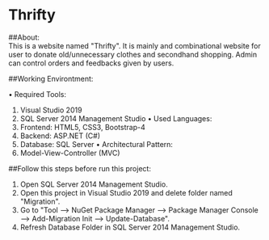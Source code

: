 # Thrifty

##About:  
This is a website named "Thrifty". It is mainly and combinational website for user to donate old/unnecessary clothes and secondhand shopping. Admin can control orders and feedbacks given by users.
  
##Working Environtment:  
  
 • Required Tools:
1. Visual Studio 2019
2. SQL Server 2014 Management Studio
 • Used Languages: 
1. Frontend: HTML5, CSS3, Bootstrap-4
2. Backend: ASP.NET (C#) 
3. Database: SQL Server
 • Architectural Pattern:
1. Model-View-Controller (MVC)  
  
##Follow this steps before run this project:
1. Open SQL Server 2014 Management Studio.  
2. Open this project in Visual Studio 2019 and delete folder named "Migration".    
3. Go to "Tool --> NuGet Package Manager --> Package Manager Console --> Add-Migration Init --> Update-Database".  
3. Refresh Database Folder in SQL Server 2014 Management Studio.  
